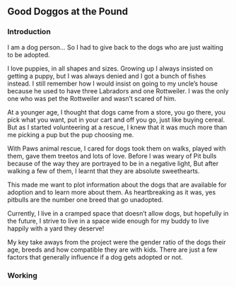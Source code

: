 ## Good Doggos at the Pound
### Introduction 
I am a dog person... So I had to give back to the dogs who are just waiting to be adopted. 

I love puppies, in all shapes and sizes. Growing up I always insisted on getting a puppy, but I was always denied and I got a bunch of fishes instead. I still remember how I would insist on going to my uncle’s house because he used to have three Labradors and one Rottweiler. I was the only one who was pet the Rottweiler and wasn’t scared of him.

At a younger age, I thought that dogs came from a store, you go there, you pick what you want, put in your cart and off you go, just like buying cereal. But as I started volunteering at a rescue, I knew that it was much more than me picking a pup but the pup choosing me.

With Paws animal rescue, I cared for dogs took them on walks, played with them, gave them treetos and lots of love. Before I was weary of Pit bulls because of the way they are portrayed to be in a negative light, But after walking a few of them, I learnt that they are absolute sweethearts. 

This made me want to plot information about the dogs that are available for adoption and to learn more about them. As heartbreaking as it was, yes pitbulls are the number one breed that go unadopted. 

Currently, I live in a cramped space that doesn’t allow dogs, but hopefully in the future, I strive to live in a space wide enough for my buddy to live happily with a yard they deserve!


My key take aways from the project were the gender ratio of the dogs their age, breeds and how compatible they are with kids. There are just a few factors that generally influence if a dog gets adopted or not.

### Working

